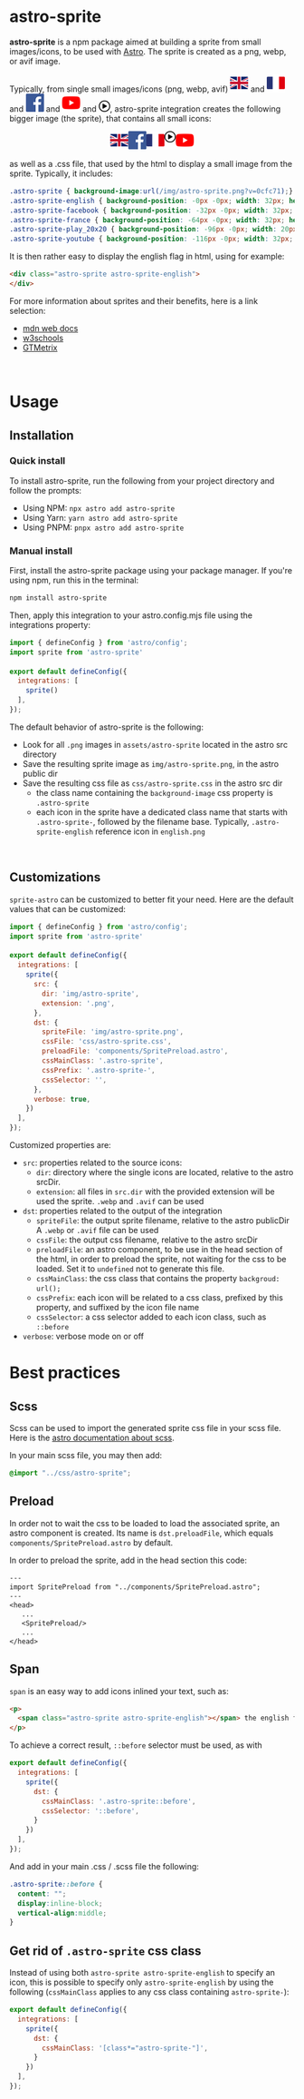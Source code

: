 # astro-sprite

**astro-sprite** is a npm package aimed at building a sprite from small images/icons,
to be used with [Astro](https://astro.build/).
The sprite is created as a png, webp, or avif image.

Typically, from single small images/icons (png, webp, avif)
![](https://raw.githubusercontent.com/pascal-brand38/astro-sprite/main/src/data/src/english.png) and
![](https://raw.githubusercontent.com/pascal-brand38/astro-sprite/main/src/data/src/france.png) and
![](https://raw.githubusercontent.com/pascal-brand38/astro-sprite/main/src/data/src/facebook.png) and
![](https://raw.githubusercontent.com/pascal-brand38/astro-sprite/main/src/data/src/youtube.png) and
![](https://raw.githubusercontent.com/pascal-brand38/astro-sprite/main/src/data/src/play_20x20.png),
astro-sprite integration creates the following bigger image
(the sprite), that contains all small icons:

<p align="center">
  <img src="https://raw.githubusercontent.com/pascal-brand38/astro-sprite/main/src/data/dst/astro-sprite.png" />
</p>


as well as a .css file, that used by the html to display a small image from the sprite. Typically, it includes:

```css
.astro-sprite { background-image:url(/img/astro-sprite.png?v=0cfc71);}
.astro-sprite-english { background-position: -0px -0px; width: 32px; height: 32px; }
.astro-sprite-facebook { background-position: -32px -0px; width: 32px; height: 32px; }
.astro-sprite-france { background-position: -64px -0px; width: 32px; height: 32px; }
.astro-sprite-play_20x20 { background-position: -96px -0px; width: 20px; height: 20px; }
.astro-sprite-youtube { background-position: -116px -0px; width: 32px; height: 32px; }
```

It is then rather easy to display the english flag in html, using for example:
```html
<div class="astro-sprite astro-sprite-english">
</div>
```

For more information about sprites and their benefits, here is a link selection:

* [mdn web docs](https://developer.mozilla.org/en-US/docs/Web/CSS/CSS_images/Implementing_image_sprites_in_CSS)
* [w3schools](https://www.w3schools.com/css/css_image_sprites.asp)
* [GTMetrix](https://gtmetrix.com/combine-images-using-css-sprites.html)


<br>

# Usage

## Installation

### Quick install

To install astro-sprite, run the following from your project directory and follow the prompts:

* Using NPM: ```npx astro add astro-sprite```
* Using Yarn: ```yarn astro add astro-sprite```
* Using PNPM: ```pnpx astro add astro-sprite```


### Manual install

First, install the astro-sprite package using your package manager. If you're using npm, run this in the terminal:

```bash
npm install astro-sprite
```

Then, apply this integration to your astro.config.mjs file using the integrations property:

```js
import { defineConfig } from 'astro/config';
import sprite from 'astro-sprite'

export default defineConfig({
  integrations: [
    sprite()
  ],
});
```

The default behavior of astro-sprite is the following:
* Look for all ```.png``` images in ```assets/astro-sprite```
located in the astro src directory
* Save the resulting sprite image as ```img/astro-sprite.png```,
in the astro public dir
* Save the resulting css file as ```css/astro-sprite.css```
in the astro src dir
  * the class name containing the ```background-image```
    css property is ```.astro-sprite```
  * each icon in the sprite have a dedicated class name
    that starts with ```.astro-sprite-```, followed by the
    filename base. Typically, ```.astro-sprite-english```
    reference icon in ```english.png```

<br>

## Customizations

```sprite-astro``` can be customized to better fit your need.
Here are the default values that can be customized:

```js
import { defineConfig } from 'astro/config';
import sprite from 'astro-sprite'

export default defineConfig({
  integrations: [
    sprite({
      src: {
        dir: 'img/astro-sprite',
        extension: '.png',
      },
      dst: {
        spriteFile: 'img/astro-sprite.png',
        cssFile: 'css/astro-sprite.css',
        preloadFile: 'components/SpritePreload.astro',
        cssMainClass: '.astro-sprite',
        cssPrefix: '.astro-sprite-',
        cssSelector: '',
      },
      verbose: true,
    })
  ],
});
```

Customized properties are:
* ```src```: properties related to the source icons:
  * ```dir```: directory where the single icons are located, relative to the astro srcDir.
  * ```extension```: all files in ```src.dir``` with the provided extension will be
    used the sprite. ```.webp``` and ```.avif``` can be used
* ```dst```: properties related to the output of the integration
  * ```spriteFile```: the output sprite filename, relative to the astro publicDir
    A ```.webp``` or ```.avif``` file can be used
  * ```cssFile```: the output css filename, relative to the astro srcDir
  * ```preloadFile```: an astro component, to be use in the head section of the html,
    in order to preload the sprite, not waiting for the css to be loaded.
    Set it to ```undefined``` not to generate this file.
  * ```cssMainClass```: the css class that contains the property ```backgroud: url();```
  * ```cssPrefix```: each icon will be related to a css class, prefixed by this
    property, and suffixed by the icon file name
  * ```cssSelector```: a css selector added to each icon class, such as ```::before```
* ```verbose```: verbose mode on or off




# Best practices

## Scss

Scss can be used to import the generated sprite css file in your
scss file. Here is the
[astro documentation about scss](https://docs.astro.build/fr/guides/styling/#sass-et-scss).

In your main scss file, you may then add:
```scss
@import "../css/astro-sprite";
```

## Preload

In order not to wait the css to be loaded to load the associated sprite,
an astro component is created. Its name is ```dst.preloadFile```, which equals
```components/SpritePreload.astro``` by default.

In order to preload the sprite, add in the head section this code:

```astro
---
import SpritePreload from "../components/SpritePreload.astro";
---
<head>
   ...
   <SpritePreload/>
   ...
</head>
```

## Span

```span``` is an easy way to add icons inlined your text, such as:

```html
<p>
  <span class="astro-sprite astro-sprite-english"></span> the english flag
</p>
```

To achieve a correct result, ```::before``` selector must be used, as with
```js
export default defineConfig({
  integrations: [
    sprite({
      dst: {
        cssMainClass: '.astro-sprite::before',
        cssSelector: '::before',
      }
    })
  ],
});
```

And add in your main .css / .scss file the following:
```scss
.astro-sprite::before {
  content: "";
  display:inline-block;
  vertical-align:middle;
}
```


## Get rid of ```.astro-sprite``` css class
Instead of using both ```astro-sprite astro-sprite-english``` to specify an
icon, this is possible to specify only ```astro-sprite-english``` by using the following
(```cssMainClass``` applies to any css class containing ```astro-sprite-```):
```js
export default defineConfig({
  integrations: [
    sprite({
      dst: {
        cssMainClass: '[class*="astro-sprite-"]',
      }
    })
  ],
});
```
